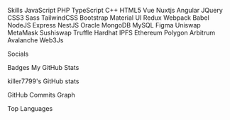 Skills
JavaScript PHP TypeScript C++ HTML5 Vue Nuxtjs Angular JQuery CSS3 Sass TailwindCSS Bootstrap Material UI Redux Webpack Babel NodeJS Express NestJS Oracle MongoDB MySQL Figma Uniswap MetaMask Sushiswap Truffle Hardhat IPFS Ethereum Polygon Arbitrum Avalanche Web3Js

Socials


Badges
My GitHub Stats

killer7799's GitHub stats



GitHub Commits Graph

Top Languages
